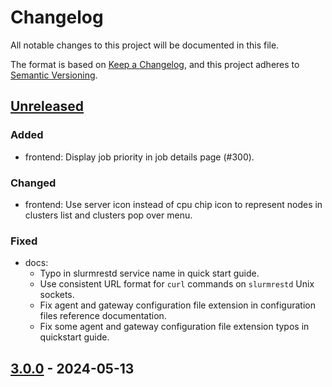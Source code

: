 # Changelog

All notable changes to this project will be documented in this file.

The format is based on [Keep a Changelog](https://keepachangelog.com/en/1.0.0/),
and this project adheres to [Semantic Versioning](https://semver.org/spec/v2.0.0.html).

## [Unreleased]

### Added
- frontend: Display job priority in job details page (#300).

### Changed
- frontend: Use server icon instead of cpu chip icon to represent nodes in
  clusters list and clusters pop over menu.

### Fixed
- docs:
  - Typo in slurmrestd service name in quick start guide.
  - Use consistent URL format for `curl` commands on `slurmrestd` Unix sockets.
  - Fix agent and gateway configuration file extension in configuration files
    reference documentation.
  - Fix some agent and gateway configuration file extension typos in quickstart
    guide.

## [3.0.0] - 2024-05-13

[unreleased]: https://github.com/rackslab/Slurm-web/compare/v3.0.0...HEAD
[3.0.0]: https://github.com/rackslab/Slurm-web/releases/tag/v3.0.0
